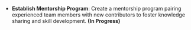 - **Establish Mentorship Program**: Create a mentorship program pairing experienced team members with new contributors to foster knowledge sharing and skill development. **(In Progress)**